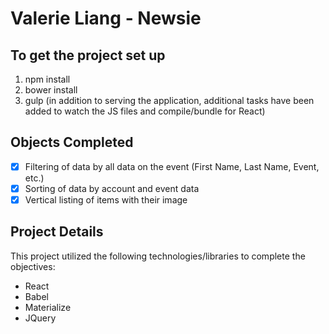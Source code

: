 # Valerie Liang - Newsie

## To get the project set up
1. npm install
2. bower install
3. gulp (in addition to serving the application, additional tasks have been added to watch the JS files and compile/bundle for React)

## Objects Completed
- [x] Filtering of data by all data on the event (First Name, Last Name, Event, etc.) 
- [x] Sorting of data by account and event data
- [x] Vertical listing of items with their image

## Project Details
This project utilized the following technologies/libraries to complete the objectives:
- React
- Babel
- Materialize
- JQuery
